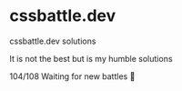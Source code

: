 # cssbattle.dev
cssbattle.dev solutions

It is not the best but is my humble solutions

104/108 Waiting for new battles :hugs:
